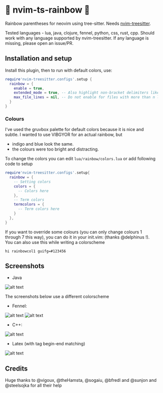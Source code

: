 # 🌈 nvim-ts-rainbow 🌈
Rainbow parentheses for neovim using tree-sitter. Needs [nvim-treesitter](https://github.com/nvim-treesitter/nvim-treesitter).

Tested languages - lua, java, clojure, fennel, python, css, rust, cpp. Should work with any language supported by nvim-treesitter. If any language is missing, please open an issue/PR.


## Installation and setup
Install this plugin, then to run with default colors, use:
```lua
require'nvim-treesitter.configs'.setup {
  rainbow = {
    enable = true,
    extended_mode = true, -- Also highlight non-bracket delimiters like html tags, boolean or table: lang -> boolean
    max_file_lines = nil, -- Do not enable for files with more than n lines, int
  }
}
```

### Colours
I've used the gruvbox palette for default colors because it is nice and subtle. I wanted to use VIBGYOR for an actual rainbow, but
 - indigo and blue look the same.
 - the colours were too bright and distracting.

To change the colors you can edit `lua/rainbow/colors.lua` or add following code to setup
```lua
require'nvim-treesitter.configs'.setup{
  rainbow = {
    -- Setting colors
    colors = {
      -- Colors here
    },
    -- Term colors
    termcolors = {
      -- Term colors here
    }
  },
}
```

If you want to override some colours (you can only change colours 1 through 7 this way), you can do it in your init.vim: (thanks @delphinus !). You can also use this while writing a colorscheme
```vim
hi rainbowcol1 guifg=#123456
```
## Screenshots
 - Java

![alt text](https://raw.githubusercontent.com/p00f/nvim-ts-rainbow/master/screenshots/java.png)

The screenshots below use a different colorscheme
 - Fennel:

![alt text](https://raw.githubusercontent.com/p00f/nvim-ts-rainbow/master/screenshots/fnlwezterm.png)
![alt text](https://raw.githubusercontent.com/p00f/nvim-ts-rainbow/master/screenshots/fnltreesitter.png)
 - C++:

![alt text](https://raw.githubusercontent.com/p00f/nvim-ts-rainbow/master/screenshots/cpp.png)
 - Latex (with tag begin-end matching)

![alt text](https://raw.githubusercontent.com/p00f/nvim-ts-rainbow/master/screenshots/latex_.png)
## Credits
Huge thanks to @vigoux, @theHamsta, @sogaiu, @bfredl and @sunjon and @steelsojka for all their help
